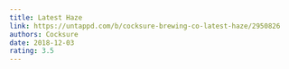 ```yaml
---
title: Latest Haze
link: https://untappd.com/b/cocksure-brewing-co-latest-haze/2950826
authors: Cocksure
date: 2018-12-03
rating: 3.5
---
```

